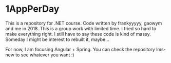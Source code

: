 # 1AppPerDay

This is a repository for .NET course. Code written by frankyyyyy, gaowym and me in 2018.
This is a group work with limited time.
I tried so hard to make everything right. I still have to say these code is kind of massy.
Someday I might be interest to rebuilt it, maybe...

For now, I am focusing Angular + Spring. You can check the repository lms-new to see whatever you want :)
